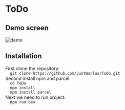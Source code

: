 # ToDo
## Demo screen
![demo](https://drive.google.com/uc?export=view&id=1fdRscIuxTJ-FdRynMNdbRpBuh_YayboE)
## Installation
First clone the repository:  
`  
git clone https://github.com/JustWarlus/ToDo.git  
`  
Second install npm and parcel:  
`  
cd ToDo  
`  
`  
npm install  
`  
`  
npm install parcel  
`  
Next we need to run project:  
`  
npm run dev  
`  

